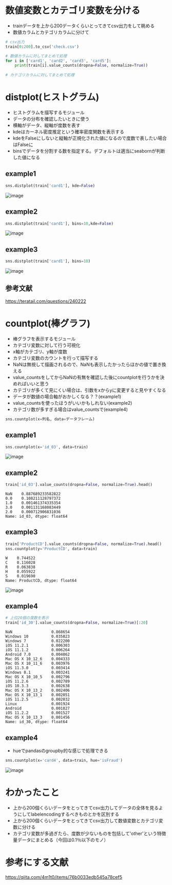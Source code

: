 # 数値変数とカテゴリ変数を分ける  
- trainデータを上から200データくらいとってきてcsv出力をして眺める  
- 数値カラムとカテゴリカラムに分けて

```python  
# csv出力
train[0:200].to_csv('check.csv')
```

```python  
# 数値カラムに対してまとめて処理
for i in ['card1', 'card2', 'card3', 'card5']:
    print(train[i].value_counts(dropna=False, normalize=True))
  
# カテゴリカラムに対してまとめて処理


```

# distplot(ヒストグラム)  
- ヒストグラムを描写するモジュール  
- データの分布を確認したいときに使う  
- 横軸がデータ、縦軸が度数を表す  
- kdeはカーネル密度推定という確率密度関数を表示する  
- kdeをFalseにしないと縦軸が正規化された値になるので度数で表したい場合はFalseに  
- binsでデータを分割する数を指定する。デフォルトは適当にseabornが判断した値になる  
## example1  
```python  
sns.distplot(train['card1'], kde=False)  
```

![image](https://user-images.githubusercontent.com/53253817/75964017-d3254180-5f09-11ea-80c0-112ba110e06b.png)

## example2  
```python  
sns.distplot(train['card1'], bins=10,kde=False)  
```

![image](https://user-images.githubusercontent.com/53253817/75963947-b983fa00-5f09-11ea-904a-4b7b3d9aa424.png)

## example3  
```python  
sns.distplot(train['card1'], bins=10)  
```

![image](https://user-images.githubusercontent.com/53253817/75963844-91949680-5f09-11ea-85ed-7e1c68300040.png)

## 参考文献  
https://teratail.com/questions/240222  

# countplot(棒グラフ)  
- 棒グラフを表示するモジュール  
- カテゴリ変数に対して行う可視化  
- x軸がカテゴリ、y軸が度数  
- カテゴリ変数のカウントを行って描写する  
- NaNは無視して描画されるので、NaNも表示したかったらほかの値で置き換える  
- value_countsをしてからNaNの有無を確認した後にcountplotを行うかを決めればいいと思う  
- カテゴリが多くて見にくい場合は、引数をxからyに変更すると見やすくなる  
- データが数値の場合軸がおかしくなる？？(example1)  
- value_countsを使ったほうがいいかもしれない(example2)  
- カテゴリ数が多すぎる場合はvalue_countsで(example4)  

```python  
sns.countplot(x=列名, data=データフレーム)
```

## example1  
```python  
sns.countplot(x='id_03', data=train)
```

![image](https://user-images.githubusercontent.com/53253817/75963659-35ca0d80-5f09-11ea-9732-78a35bc382b9.png)

## example2  
```python  
train['id_03'].value_counts(dropna=False, normalize=True).head()
```

```
NaN    0.887689233582822
0.0    0.108211128797372
1.0    0.001461374335354
3.0    0.001131168083449
2.0    0.000712906831036
Name: id_03, dtype: float64
```

## example3  
```python  
train['ProductCD'].value_counts(dropna=False, normalize=True).head()
sns.countplot(y='ProductCD', data=train)
```

```
W    0.744522
C    0.116028
R    0.063838
H    0.055922
S    0.019690
Name: ProductCD, dtype: float64
```

![image](https://user-images.githubusercontent.com/53253817/75964530-b50c1100-5f0a-11ea-85bf-3aa0f7eb39cd.png)

## example4  
```python  
# 上位20個の度数を表示
train['id_30'].value_counts(dropna=False, normalize=True)[:20]
```

```
NaN                 0.868654
Windows 10          0.035823
Windows 7           0.022200
iOS 11.2.1          0.006303
iOS 11.1.2          0.006264
Android 7.0         0.004862
Mac OS X 10_12_6    0.004333
Mac OS X 10_11_6    0.003976
iOS 11.3.0          0.003414
Windows 8.1         0.003241
Mac OS X 10_10_5    0.002796
iOS 11.2.6          0.002789
iOS 10.3.3          0.002638
Mac OS X 10_13_2    0.002406
Mac OS X 10_13_1    0.002051
iOS 11.2.5          0.002032
Linux               0.001924
Android             0.001827
iOS 11.2.2          0.001527
Mac OS X 10_13_3    0.001456
Name: id_30, dtype: float64
```

## example4  
- hueでpandasのgroupby的な感じで処理できる  

```python  
sns.countplot(x='card4', data=train, hue='isFraud')
```

![image](https://user-images.githubusercontent.com/53253817/75983263-88b4bc80-5f2b-11ea-978c-87508a5ef6f2.png)

# わかったこと  
- 上から200個くらいデータをとってきてcsv出力してデータの全体を見るようにしてlabelencodingするべきものとかを区別する  
- 上から200個くらいデータをとってきてcsv出力して数値変数とカテゴリ変数に分ける  
- カテゴリ変数が多過ぎたら、度数が少ないものを包括して'other'という特徴量データにまとめる（今回は0.1％以下のモノ）  


# 参考にする文献  
https://qiita.com/4m1t0/items/76b0033edb545a78cef5
